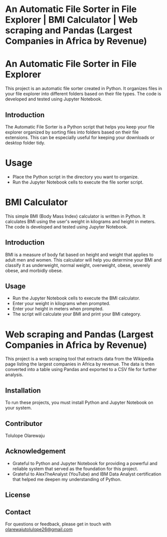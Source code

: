 # An Automatic File Sorter in File Explorer | BMI Calculator | Web scraping and Pandas (Largest Companies in Africa by Revenue)

# An Automatic File Sorter in File Explorer
This project is an automatic file sorter created in Python. It organizes files in your file explorer into different folders based on their file types. The code is developed and tested using Jupyter Notebook.
## Introduction
The Automatic File Sorter is a Python script that helps you keep your file explorer organized by sorting files into folders based on their file extensions. This can be especially useful for keeping your downloads or desktop folder tidy.
# Usage
+ Place the Python script in the directory you want to organize.
+ Run the Jupyter Notebook cells to execute the file sorter script.

# BMI Calculator
This simple BMI (Body Mass Index) calculator is written in Python. It calculates BMI using the user's weight in kilograms and height in meters. The code is developed and tested using Jupyter Notebook.
## Introduction
BMI is a measure of body fat based on height and weight that applies to adult men and women. This calculator will help you determine your BMI and classify it as underweight, normal weight, overweight, obese, severely obese, and morbidly obese.
## Usage
+ Run the Jupyter Notebook cells to execute the BMI calculator.
+ Enter your weight in kilograms when prompted.
+ Enter your height in meters when prompted.
+ The script will calculate your BMI and print your BMI category.

# Web scraping and Pandas (Largest Companies in Africa by Revenue)
This project is a web scraping tool that extracts data from the Wikipedia page listing the largest companies in Africa by revenue. The data is then converted into a table using Pandas and exported to a CSV file for further analysis.

## Installation
To run these projects, you must install Python and Jupyter Notebook on your system.
## Contributor
Tolulope Olarewaju
## Acknowledgement
+ Grateful to Python and Jupyter Notebook for providing a powerful and reliable system that served as the foundation for this project.
+ Grateful to AlexTheAnalyst (YouTube) and IBM Data Analyst certification that helped me deepen my understanding of Python.
## License 
## Contact
For questions or feedback, please get in touch with olarewajutolulope26@gmail.com
